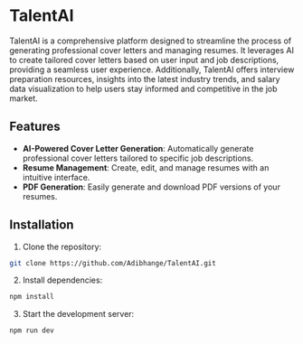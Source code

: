 # TalentAI

TalentAI is a comprehensive platform designed to streamline the process of generating professional cover letters and managing resumes. It leverages AI to create tailored cover letters based on user input and job descriptions, providing a seamless user experience. Additionally, TalentAI offers interview preparation resources, insights into the latest industry trends, and salary data visualization to help users stay informed and competitive in the job market.

## Features

- **AI-Powered Cover Letter Generation**: Automatically generate professional cover letters tailored to specific job descriptions.
- **Resume Management**: Create, edit, and manage resumes with an intuitive interface.
- **PDF Generation**: Easily generate and download PDF versions of your resumes.

## Installation

1. Clone the repository:

```bash
git clone https://github.com/Adibhange/TalentAI.git
```

2. Install dependencies:

```bash
npm install
```

3. Start the development server:

```bash
npm run dev
```